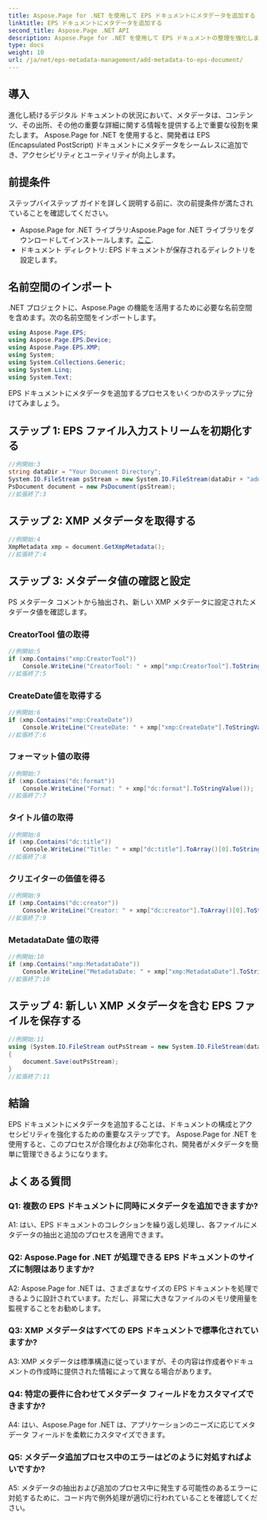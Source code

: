 ```yaml
---
title: Aspose.Page for .NET を使用して EPS ドキュメントにメタデータを追加する
linktitle: EPS ドキュメントにメタデータを追加する
second_title: Aspose.Page .NET API
description: Aspose.Page for .NET を使用して EPS ドキュメントの整理を強化します。メタデータを簡単に追加して、アクセシビリティと情報検索を向上させます。
type: docs
weight: 10
url: /ja/net/eps-metadata-management/add-metadata-to-eps-document/
---
```

## 導入

進化し続けるデジタル ドキュメントの状況において、メタデータは、コンテンツ、その出所、その他の重要な詳細に関する情報を提供する上で重要な役割を果たします。 Aspose.Page for .NET を使用すると、開発者は EPS (Encapsulated PostScript) ドキュメントにメタデータをシームレスに追加でき、アクセシビリティとユーティリティが向上します。

## 前提条件

ステップバイステップ ガイドを詳しく説明する前に、次の前提条件が満たされていることを確認してください。

-  Aspose.Page for .NET ライブラリ:Aspose.Page for .NET ライブラリをダウンロードしてインストールします。[ここ](https://releases.aspose.com/page/net/).
- ドキュメント ディレクトリ: EPS ドキュメントが保存されるディレクトリを設定します。

## 名前空間のインポート

.NET プロジェクトに、Aspose.Page の機能を活用するために必要な名前空間を含めます。次の名前空間をインポートします。

```csharp
using Aspose.Page.EPS;
using Aspose.Page.EPS.Device;
using Aspose.Page.EPS.XMP;
using System;
using System.Collections.Generic;
using System.Linq;
using System.Text;
```

EPS ドキュメントにメタデータを追加するプロセスをいくつかのステップに分けてみましょう。

## ステップ 1: EPS ファイル入力ストリームを初期化する

```csharp
//例開始:3
string dataDir = "Your Document Directory";
System.IO.FileStream psStream = new System.IO.FileStream(dataDir + "add_input.eps", System.IO.FileMode.Open, System.IO.FileAccess.Read);
PsDocument document = new PsDocument(psStream);
//拡張終了:3
```

## ステップ 2: XMP メタデータを取得する

```csharp
//例開始:4
XmpMetadata xmp = document.GetXmpMetadata();
//拡張終了:4
```

## ステップ 3: メタデータ値の確認と設定

PS メタデータ コメントから抽出され、新しい XMP メタデータに設定されたメタデータ値を確認します。

### CreatorTool 値の取得

```csharp
//例開始:5
if (xmp.Contains("xmp:CreatorTool"))
    Console.WriteLine("CreatorTool: " + xmp["xmp:CreatorTool"].ToStringValue());
//拡張終了:5
```

### CreateDate値を取得する

```csharp
//例開始:6
if (xmp.Contains("xmp:CreateDate"))
    Console.WriteLine("CreateDate: " + xmp["xmp:CreateDate"].ToStringValue());
//拡張終了:6
```

### フォーマット値の取得

```csharp
//例開始:7
if (xmp.Contains("dc:format"))
    Console.WriteLine("Format: " + xmp["dc:format"].ToStringValue());
//拡張終了:7
```

### タイトル値の取得

```csharp
//例開始:8
if (xmp.Contains("dc:title"))
    Console.WriteLine("Title: " + xmp["dc:title"].ToArray()[0].ToStringValue());
//拡張終了:8
```

### クリエイターの価値を得る

```csharp
//例開始:9
if (xmp.Contains("dc:creator"))
    Console.WriteLine("Creator: " + xmp["dc:creator"].ToArray()[0].ToStringValue());
//拡張終了:9
```

### MetadataDate 値の取得

```csharp
//例開始:10
if (xmp.Contains("xmp:MetadataDate"))
    Console.WriteLine("MetadataDate: " + xmp["xmp:MetadataDate"].ToStringValue());
//拡張終了:10
```

## ステップ 4: 新しい XMP メタデータを含む EPS ファイルを保存する

```csharp
//例開始:11
using (System.IO.FileStream outPsStream = new System.IO.FileStream(dataDir + "add_output.eps", System.IO.FileMode.Create, System.IO.FileAccess.Write))
{
    document.Save(outPsStream);
}
//拡張終了:11
```

## 結論

EPS ドキュメントにメタデータを追加することは、ドキュメントの構成とアクセシビリティを強化するための重要なステップです。 Aspose.Page for .NET を使用すると、このプロセスが合理化および効率化され、開発者がメタデータを簡単に管理できるようになります。

## よくある質問

### Q1: 複数の EPS ドキュメントに同時にメタデータを追加できますか?

A1: はい、EPS ドキュメントのコレクションを繰り返し処理し、各ファイルにメタデータの抽出と追加のプロセスを適用できます。

### Q2: Aspose.Page for .NET が処理できる EPS ドキュメントのサイズに制限はありますか?

A2: Aspose.Page for .NET は、さまざまなサイズの EPS ドキュメントを処理できるように設計されています。ただし、非常に大きなファイルのメモリ使用量を監視することをお勧めします。

### Q3: XMP メタデータはすべての EPS ドキュメントで標準化されていますか?

A3: XMP メタデータは標準構造に従っていますが、その内容は作成者やドキュメントの作成時に提供された情報によって異なる場合があります。

### Q4: 特定の要件に合わせてメタデータ フィールドをカスタマイズできますか?

A4: はい、Aspose.Page for .NET は、アプリケーションのニーズに応じてメタデータ フィールドを柔軟にカスタマイズできます。

### Q5: メタデータ追加プロセス中のエラーはどのように対処すればよいですか?

A5: メタデータの抽出および追加のプロセス中に発生する可能性のあるエラーに対処するために、コード内で例外処理が適切に行われていることを確認してください。